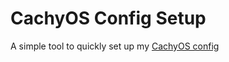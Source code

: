 # CachyOS Config Setup
A simple tool to quickly set up my [CachyOS config](https://github.com/tobe-core/cachyos-hyprconfig)
